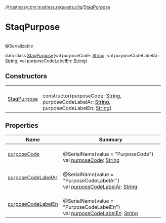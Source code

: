 //[trustless](../../../index.md)/[com.trustless.requests.cliq](../index.md)/[StaqPurpose](index.md)

# StaqPurpose

\
@Serializable

data class [StaqPurpose](index.md)(val purposeCode: [String](https://kotlinlang.org/api/latest/jvm/stdlib/kotlin/-string/index.html), val purposeCodeLabelAr: [String](https://kotlinlang.org/api/latest/jvm/stdlib/kotlin/-string/index.html), val purposeCodeLabelEn: [String](https://kotlinlang.org/api/latest/jvm/stdlib/kotlin/-string/index.html))

## Constructors

| | |
|---|---|
| [StaqPurpose](-staq-purpose.md) | <br>constructor(purposeCode: [String](https://kotlinlang.org/api/latest/jvm/stdlib/kotlin/-string/index.html), purposeCodeLabelAr: [String](https://kotlinlang.org/api/latest/jvm/stdlib/kotlin/-string/index.html), purposeCodeLabelEn: [String](https://kotlinlang.org/api/latest/jvm/stdlib/kotlin/-string/index.html)) |

## Properties

| Name | Summary |
|---|---|
| [purposeCode](purpose-code.md) | <br>@SerialName(value = &quot;PurposeCode&quot;)<br>val [purposeCode](purpose-code.md): [String](https://kotlinlang.org/api/latest/jvm/stdlib/kotlin/-string/index.html) |
| [purposeCodeLabelAr](purpose-code-label-ar.md) | <br>@SerialName(value = &quot;PurposeCodeLabelAr&quot;)<br>val [purposeCodeLabelAr](purpose-code-label-ar.md): [String](https://kotlinlang.org/api/latest/jvm/stdlib/kotlin/-string/index.html) |
| [purposeCodeLabelEn](purpose-code-label-en.md) | <br>@SerialName(value = &quot;PurposeCodeLabelEn&quot;)<br>val [purposeCodeLabelEn](purpose-code-label-en.md): [String](https://kotlinlang.org/api/latest/jvm/stdlib/kotlin/-string/index.html) |

